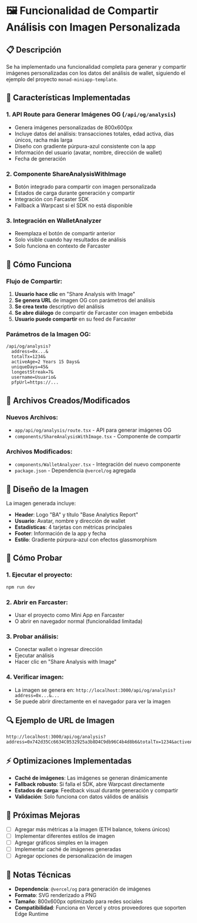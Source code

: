 # 🖼️ Funcionalidad de Compartir Análisis con Imagen Personalizada

## 📋 Descripción

Se ha implementado una funcionalidad completa para generar y compartir imágenes personalizadas con los datos del análisis de wallet, siguiendo el ejemplo del proyecto `monad-miniapp-template`.

## 🚀 Características Implementadas

### 1. **API Route para Generar Imágenes OG** (`/api/og/analysis`)
- Genera imágenes personalizadas de 800x600px
- Incluye datos del análisis: transacciones totales, edad activa, días únicos, racha más larga
- Diseño con gradiente púrpura-azul consistente con la app
- Información del usuario (avatar, nombre, dirección de wallet)
- Fecha de generación

### 2. **Componente ShareAnalysisWithImage**
- Botón integrado para compartir con imagen personalizada
- Estados de carga durante generación y compartir
- Integración con Farcaster SDK
- Fallback a Warpcast si el SDK no está disponible

### 3. **Integración en WalletAnalyzer**
- Reemplaza el botón de compartir anterior
- Solo visible cuando hay resultados de análisis
- Solo funciona en contexto de Farcaster

## 🔧 Cómo Funciona

### Flujo de Compartir:
1. **Usuario hace clic** en "Share Analysis with Image"
2. **Se genera URL** de imagen OG con parámetros del análisis
3. **Se crea texto** descriptivo del análisis
4. **Se abre diálogo** de compartir de Farcaster con imagen embebida
5. **Usuario puede compartir** en su feed de Farcaster

### Parámetros de la Imagen OG:
```
/api/og/analysis?
  address=0x...&
  totalTx=1234&
  activeAge=2 Years 15 Days&
  uniqueDays=45&
  longestStreak=7&
  username=Usuario&
  pfpUrl=https://...
```

## 📁 Archivos Creados/Modificados

### Nuevos Archivos:
- `app/api/og/analysis/route.tsx` - API para generar imágenes OG
- `components/ShareAnalysisWithImage.tsx` - Componente de compartir

### Archivos Modificados:
- `components/WalletAnalyzer.tsx` - Integración del nuevo componente
- `package.json` - Dependencia `@vercel/og` agregada

## 🎨 Diseño de la Imagen

La imagen generada incluye:
- **Header**: Logo "BA" y título "Base Analytics Report"
- **Usuario**: Avatar, nombre y dirección de wallet
- **Estadísticas**: 4 tarjetas con métricas principales
- **Footer**: Información de la app y fecha
- **Estilo**: Gradiente púrpura-azul con efectos glassmorphism

## 🧪 Cómo Probar

### 1. Ejecutar el proyecto:
```bash
npm run dev
```

### 2. Abrir en Farcaster:
- Usar el proyecto como Mini App en Farcaster
- O abrir en navegador normal (funcionalidad limitada)

### 3. Probar análisis:
- Conectar wallet o ingresar dirección
- Ejecutar análisis
- Hacer clic en "Share Analysis with Image"

### 4. Verificar imagen:
- La imagen se genera en: `http://localhost:3000/api/og/analysis?address=0x...&...`
- Se puede abrir directamente en el navegador para ver la imagen

## 🔍 Ejemplo de URL de Imagen

```
http://localhost:3000/api/og/analysis?address=0x742d35Cc6634C0532925a3b8D4C9db96C4b4d8b6&totalTx=1234&activeAge=2%20Years%2015%20Days&uniqueDays=45&longestStreak=7&username=TestUser&pfpUrl=https://example.com/avatar.jpg
```

## ⚡ Optimizaciones Implementadas

- **Caché de imágenes**: Las imágenes se generan dinámicamente
- **Fallback robusto**: Si falla el SDK, abre Warpcast directamente
- **Estados de carga**: Feedback visual durante generación y compartir
- **Validación**: Solo funciona con datos válidos de análisis

## 🎯 Próximas Mejoras

- [ ] Agregar más métricas a la imagen (ETH balance, tokens únicos)
- [ ] Implementar diferentes estilos de imagen
- [ ] Agregar gráficos simples en la imagen
- [ ] Implementar caché de imágenes generadas
- [ ] Agregar opciones de personalización de imagen

## 📝 Notas Técnicas

- **Dependencia**: `@vercel/og` para generación de imágenes
- **Formato**: SVG renderizado a PNG
- **Tamaño**: 800x600px optimizado para redes sociales
- **Compatibilidad**: Funciona en Vercel y otros proveedores que soporten Edge Runtime
